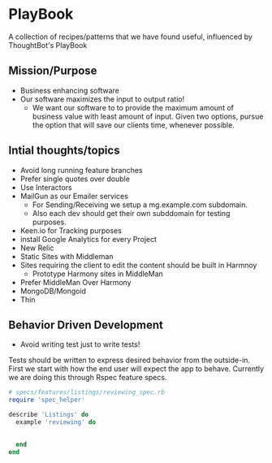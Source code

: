 PlayBook
========

A collection of recipes/patterns that we have found useful, influenced by ThoughtBot's PlayBook

## Mission/Purpose
- Business enhancing software
- Our software maximizes the input to output ratio!
  - We want our software to to provide the maximum amount of business value with least amount of input. Given two options, pursue the option that will save our clients time, whenever possible.


## Intial thoughts/topics
- Avoid long running feature branches
- Prefer single quotes over double
- Use Interactors
- MailGun as our Emailer services
  - For Sending/Receiving we setup a mg.example.com subdomain.
  - Also each dev should get their own subddomain for testing purposes.
- Keen.io for Tracking purposes
- install Google Analytics for every Project
- New Relic
- Static Sites with Middleman
- Sites requiring the client to edit the content should be built in Harmnoy
  - Prototype Harmony sites in MiddleMan
- Prefer MiddleMan Over Harmony
- MongoDB/Mongoid
- Thin





## Behavior Driven Development
- Avoid writing test just to write tests!

Tests should be written to express desired behavior from the outside-in. First we start with how the end user will expect the app to behave. Currently we are doing this through Rspec feature specs.

```ruby
# specs/features/listings/reviewing_spec.rb
require 'spec_helper'

describe 'Listings' do
  example 'reviewing' do

    
  end
end

```

